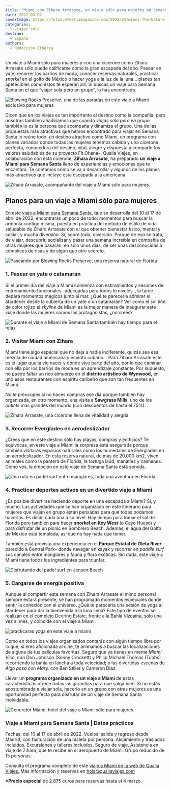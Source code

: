 ```yaml
---
title: "Miami con Zihara Arrasate, un viaje sólo para mujeres en Semana Santa"
date: 2022-03-02
coverImage: https://fotos.etheriamagazine.com/2022/03/miami-The-Nature-Conservancy-Blowing-Rocks-Preserve.jpg
categories: 
  - viajar-sola
destino: 
  - España
authors: 
  - Redacción Etheria
---
```


Un viaje a Miami sólo para mujeres y con una cicerone como Zihara Arrasate sólo puede calificarse como la gran escapada del año. Pasear en yate, recorrer los barrios de moda, conocer reservas naturales, practicar _snorkel_ en el golfo de México o hacer yoga a la luz de la luna... planes tan apetecibles como éstos te esperan allí. Si buscas un viaje para Semana Santa en el que “viajar sola pero en grupo”, lo has encontrado.

![Blowing Rocks Preserve, una de las paradas en este viaje a Miami exclusivo para mujeres](https://fotos.etheriamagazine.com/2022/03/miami-The-Nature-Conservancy-Blowing-Rocks-Preserve.jpg "Blowing Rocks Preserve, una de las paradas en este viaje a Miami exclusivo para mujeres.")

Dicen que en los viajes es tan importante el destino como la compañía, pero nosotras 
también añadiríamos que cuando _viajas sola pero en grupo_ también lo es la persona que 
acompaña y dinamiza el grupo. Una de las propuestas más atractivas que hemos encontrado 
para viajar en Semana Santa lo reúne todo: un destino atractivo como Miami, un programa 
con planes variados donde todas las mujeres tenemos cabida y una cicerone perfecta, 
conocedora del destino, vital, alegre y dispuesta a compartir los valores saludables de 
su proyecto Fit.Ohana–. Qualia Viajes, en colaboración con esta cicerone, **Zihara 
Arrasate,** ha preparado **un viaje a Miami para Semana Santa** lleno de experiencias y 
emociones que te encantará. Te contamos cómo se va a desarrollar y algunos de los planes 
más atractivos que incluye esta escapada a la americana. 

![Zihara Arrasate, acompañante del viaje a Miami sólo para mujeres.](https://fotos.etheriamagazine.com/2022/03/zihara-arrasate-miami.jpg "Zihara Arrasate, acompañante del viaje a Miami sólo para mujeres.")

## Planes para un viaje a Miami sólo para mujeres

En este [viaje a Miami para Semana 
Santa](https://qualiaviajes.com/norteamerica/estados-unidos/), que se desarrolla del 10 
al 17 de abril de 2022, encontrarás un poco de todo: momentos para buscar la armonía 
contigo misma, puesta en práctica del método de estilo de vida saludable de Zihara 
Arrasate con el que obtener bienestar físico, mental y social, y mucha diversión. Sí, 
sobre todo, diversión. Porque de eso se trata, de viajar, descubrir, socializar y pasar 
una semana increíble en compañía de otras mujeres que pasarán, en sólo unos días, de ser 
unas desconocidas a cómplices de risas y de algún que otro secreto. 

![Paseando por Blowing Rocks Preserve, una reserva natural de Florida](https://fotos.etheriamagazine.com/2022/03/The-Nature-Conservancy-Blowing-Rocks-Preserve.jpg "Paseando por Blowing Rocks Preserve, una reserva natural de Florida.")

### 1\. Pasear en yate o catamarán

Si el primer día del viaje a Miami comienza con estiramientos y sesiones de 
entrenamiento funcionales –adecuadas para todos lo niveles–, la tarde depara momentos 
mágicos junto al mar. ¿Qué te parecería admirar el atardecer desde la cubierta de un 
yate o un catamarán? Ver como el sol tiñe de color rojizo el _skyline_ de Miami es la 
mejor manera de inaugurar este viaje donde las mujeres somos las protagonistas, ¿no 
crees? 

![Durante el viaje a Miami de Semana Santa también hay tiempo para el relax](https://fotos.etheriamagazine.com/2022/03/viaje-amigas-miami.jpg "Durante el viaje a Miami de Semana Santa también hay tiempo para el relax.")

### 2\. Visitar Miami con Zihara

Miami tiene algo especial que no deja a nadie indiferente, quizás sea esa mezcla de 
ciudad americana y espíritu cubano... Para Zihara Arrasate este es el lugar que la vio 
nacer y donde vive parte del año, por lo que caminar con ella por los barrios de moda es 
un aprendizaje constante. Por supuesto, no puede faltar un rico almuerzo en el 
**distrito artístico de Wynwood,** en uno esos restaurantes con espíritu caribeño que 
son tan frecuentes en Miami. 

No te preocupes si no haces compras ese día porque también hay organizada, en otro 
momento, una visita a **Sawgrass Mills**, uno de los _outlets_ más grandes del mundo 
(con descuentos de hasta el 75%). 

![Zihara Arrasate, una cicerone llena de vitalidad y alegría](https://fotos.etheriamagazine.com/2022/03/viaje-grupo-mujeres-zihara.jpg "Zihara Arrasate, una cicerone llena de vitalidad y alegría.")

### 3\. Recorrer Everglades en aerodeslizador

¿Crees que en este destino sólo hay playas, compras y edificios? Te equivocas, en este 
viaje a Miami la sorpresa está asegurada porque también visitarás espacios naturales 
como los humedales de Everglades en un aerodeslizador. En esta reserva natural, de más 
de 20.000 km2, viven animales como la pantera de Florida, la tortuga laúd, manatíes y 
caimanes. Como ves, la emoción en este viaje de Semana Santa está servida. 

![Una ruta en pádel surf entre manglares, toda una aventura en Florida](https://fotos.etheriamagazine.com/2022/03/viaje-miami-yoga-padel-surf.jpg "Una ruta entre manglares, toda una aventura en Florida.")

### 4\. Practicar deportes activos en un divertido viaje a Miami

¿Es posible divertirse haciendo deporte en una escapada a Miami? Sí, y mucho. Las 
actividades que se han organizado en este itinerario para mujeres que viajan en grupo 
están pensadas para que todas podamos hacerlas. Es decir, cada una a su nivel. Hay 
tiempo para tomar el sol de Florida pero también para hacer **snorkel en Key West** (o 
Cayo Hueso) y para disfrutar de un picnic en Sombrero Beach. Además, el agua del Golfo 
de México está templada, así que no hay nada que temer. 

También está prevista una experiencia en el **Parque Estatal de Oleta River** –parecido 
a Central Park– donde navegar en kayak y recorrer en _paddle surf_ sus canales entre 
manglares y fauna y flora exóticas. Sin duda, este viaje a Miami tiene todos los 
ingredientes para triunfar. 

![Disfrutando del padel surf en Jensen Beach](https://fotos.etheriamagazine.com/2022/03/Paddleboarding-in-Jensen-Beach.jpg "Disfrutando del paddle surf en Jensen Beach.")

### 5\. Cargarse de energía positiva

Aunque al compartir esta semana con Zihara Arrasate el mimo personal siempre estará 
presente, se han programado momentos especiales donde sentir la conexión con el 
universo. ¿Qué te parecería una sesión de yoga al atardecer para dar la bienvenida a la 
luna llena? Este tipo de eventos se realizan en el complejo Deering Estate, frente a la 
Bahía Vizcaína, sólo una vez al mes, y coincide con el viaje a Miami. 

![practicaras yoga en este viaje a miami](https://fotos.etheriamagazine.com/2022/03/yoga-naturaleza-miami.jpg "El yoga y la meditación son actividades que benefician a tu salud.")

Como en todos los viajes organizados contarás con algún tiempo libre por lo que, si eres 
aficionada al cine, te animamos a buscar las localizaciones de alguna de tus películas 
favoritas. Seguro que ya tienes en mente _Miami Vice_, con Don Johnson (Sonny Crockett) 
y Philip Michael Thomas (Tubbs) recorriendo la bahía en lancha a toda velocidad; o las 
divertidas escenas de _­­Algo pasa con Mary,_ con Ben Stiller y Cameron Diaz. 

Llevar un **programa organizado en un viaje a Miami** de estas características ofrece 
todas las garantías para que salga bien. Si no estás acostumbrada a viajar sola, hacerlo 
en un grupo con otras mujeres es una oportunidad perfecta para disfrutar de un viaje de 
Semana Santa inolvidable. 

![Generator Miami, hotel del viaje a Miami sólo para mujeres.](https://fotos.etheriamagazine.com/2022/03/viaje-miami-hotel.jpg "Generator Miami, hotel del viaje a Miami sólo para mujeres.")

### Viaje a Miami para Semana Santa | Datos prácticos

Fechas: del 10 al 17 de abril de 2022. Vuelos: salida y regreso desde Madrid, con 
facturación de una maleta por persona. Alojamiento y traslados incluidos. Excursiones y 
talleres incluidos. Seguro de viaje. Asistencia en viaje de Zihara, que te recibe en el 
aeropuerto de Miami. Grupo reducido de 15 personas. 

Consulta el programa completo de este [viaje a Miami en la web de Qualia 
Viajes.](https://qualiaviajes.com/norteamerica/estados-unidos/) Más información y 
reservas en hola@qualiaviajes.com 

**\*Precio especial** de 2.875 euros para reservas hasta el 4 marzo.
